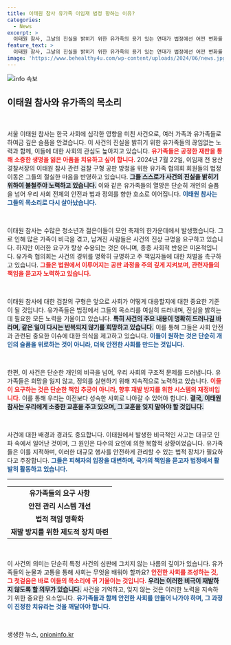 ```yaml
---
title: 이태원 참사 유가족 이임재 법정 향하는 이유?
categories:
  - News
excerpt: >
  이태원 참사, 그날의 진실을 밝히기 위한 유가족의 용기 있는 연대가 법정에선 어떤 변화를 이끌어낼까? 눈을 뗄 수 없는 법정 스토리!
feature_text: >
  이태원 참사, 그날의 진실을 밝히기 위한 유가족의 용기 있는 연대가 법정에선 어떤 변화를 이끌어낼까? 눈을 뗄 수 없는 법정 스토리!
image: 'https://www.behealthy4u.com/wp-content/uploads/2024/06/news.jpg'
---
```


<p><img src="https://www.behealthy4u.com/wp-content/uploads/2024/06/news.jpg" alt="info 속보" /></p>

<h2 data-ke-size="size26">이태원 참사와 유가족의 목소리</h2>

<p data-ke-size="size16">&nbsp;</p>

<p>서울 이태원 참사는 한국 사회에 심각한 영향을 미친 사건으로, 여러 가족과 유가족들로 하여금 깊은 슬픔을 안겼습니다. 이 사건의 진실을 밝히기 위한 유가족들의 끊임없는 노력과 함께, 이들에 대한 사회의 관심도 높아지고 있습니다. <b><span style="color: #ee2323;">유가족들은 공정한 재판을 통해 소중한 생명을 잃은 아픔을 치유하고 싶어 합니다.</span></b> 2024년 7월 22일, 이임재 전 용산경찰서장의 이태원 참사 관련 검찰 구형 공판 방청을 위한 유가족 협의회 회원들의 법정 이동은 그들의 절실한 마음을 반영하고 있습니다. <b><span style="background-color: #21538527;">그들 스스로가 사건의 진실을 밝히기 위하여 불철주야 노력하고 있습니다.</span></b> 이와 같은 유가족들의 열망은 단순히 개인의 슬픔을 넘어 우리 사회 전체의 안전과 법과 정의를 향한 호소로 이어집니다. <b><span style="color: #1a5490;">이태원 참사는 그들의 목소리로 다시 살아났습니다.</span></b></p>

<p data-ke-size="size16">&nbsp;</p>

<p>이태원 참사는 수많은 청소년과 젊은이들이 모인 축제의 한가운데에서 발생했습니다. 그로 인해 많은 가족이 비극을 겪고, 남겨진 사람들은 사건의 진상 규명을 요구하고 있습니다. 하지만 이러한 요구가 항상 수용되는 것은 아니며, 종종 사회적 반응은 미온적입니다. 유가족 협의회는 사건의 경위를 명확히 규명하고 주 책임자들에 대한 처벌을 촉구하고 있습니다. <b><span style="color: #ee2323;">그들은 법원에서 이루어지는 공판 과정을 주의 깊게 지켜보며, 관련자들의 책임을 묻고자 노력하고 있습니다.</span></b> </p>

<p data-ke-size="size16">&nbsp;</p>

<p>이태원 참사에 대한 검찰의 구형은 앞으로 사회가 어떻게 대응할지에 대한 중요한 기준이 될 것입니다. 유가족들은 법정에서 그들의 목소리를 여실히 드러내며, 진실을 밝히는 데 필요한 모든 노력을 기울이고 있습니다. <b><span style="background-color: #21538527;">특히 사건의 주요 내용이 명확히 드러나길 바라며, 같은 일이 다시는 반복되지 않기를 희망하고 있습니다.</span></b> 이를 통해 그들은 사회 안전과 관련된 중요한 이슈에 대한 의식을 제고하고 있습니다. <b><span style="color: #1a5490;">이들이 원하는 것은 단순히 개인의 슬픔을 위로하는 것이 아니라, 더욱 안전한 사회를 만드는 것입니다.</span></b></p>

<p data-ke-size="size16">&nbsp;</p>

<p>한편, 이 사건은 단순한 개인의 비극을 넘어, 우리 사회의 구조적 문제를 드러냅니다. 유가족들은 희망을 잃지 않고, 정의를 실현하기 위해 지속적으로 노력하고 있습니다. <b><span style="color: #ee2323;">이들이 요구하는 것은 단순한 책임 추궁이 아니라, 향후 재발 방지를 위한 시스템의 재정비입니다.</span></b> 이를 통해 우리는 이전보다 성숙한 사회로 나아갈 수 있어야 합니다. <b><span style="background-color: #21538527;">결국, 이태원 참사는 우리에게 소중한 교훈을 주고 있으며, 그 교훈을 잊지 말아야 할 것입니다.</span></b></p>

<p data-ke-size="size16">&nbsp;</p>

<p>사건에 대한 배경과 경과도 중요합니다. 이태원에서 발생한 비극적인 사고는 대규모 인파 속에서 일어난 것이며, 그 원인은 다수의 요인에 의한 복합적 상황이었습니다. 유가족들은 이를 지적하며, 이러한 대규모 행사를 안전하게 관리할 수 있는 법적 장치가 필요하다고 주장합니다. <b><span style="color: #1a5490;">그들은 피해자의 입장을 대변하며, 국가의 책임을 묻고자 법정에서 활발히 활동하고 있습니다.</span></b></p>

<p data-ke-size="size16"></p>

<hr>

<table>
<tr>
<td style="text-align: center; height: 17px;"><b>유가족들의 요구 사항</b></td>
</tr>
<tr>
<td style="text-align: center; height: 17px;"><b>안전 관리 시스템 개선</b></td>
</tr>
<tr>
<td style="text-align: center; height: 17px;"><b>법적 책임 명확화</b></td>
</tr>
<tr>
<td style="text-align: center; height: 17px;"><b>재발 방지를 위한 제도적 장치 마련</b></td>
</tr>
</table>

<p data-ke-size="size16">&nbsp;</p>

<p>이 사건의 의미는 단순히 특정 사건의 심판에 그치지 않는 나름의 깊이가 있습니다. 유가족들의 눈물과 고통을 통해 사회는 무엇을 배워야 할까요? <b><span style="color: #ee2323;">안전한 사회를 조성하는 것, 그 첫걸음은 바로 이들의 목소리에 귀 기울이는 것입니다.</span></b> <b><span style="background-color: #21538527;">우리는 이러한 비극이 재발하지 않도록 할 의무가 있습니다.</span></b> 사건을 기억하고, 잊지 않는 것은 이러한 노력을 지속하기 위한 중요한 요소입니다. <b><span style="color: #1a5490;">유가족들과 함께 안전한 사회를 만들어 나가야 하며, 그 과정이 진정한 치유라는 것을 깨달아야 합니다.</span></b></p>

<p data-ke-size="size16">&nbsp;</p>
생생한 뉴스, <a href="https://onioninfo.kr" rel="dofollow">onioninfo.kr</a>



